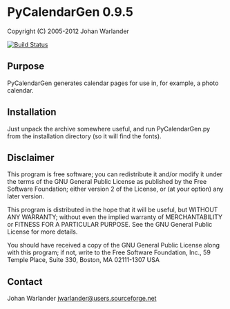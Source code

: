 PyCalendarGen 0.9.5
===================

Copyright (C) 2005-2012 Johan Warlander

[![Build Status](https://travis-ci.org/jwarlander/pycalendargen.png)](https://travis-ci.org/jwarlander/pycalendargen)

Purpose
-------

PyCalendarGen generates calendar pages for use in, for example, a
photo calendar.


Installation
------------

Just unpack the archive somewhere useful, and run PyCalendarGen.py
from the installation directory (so it will find the fonts).


Disclaimer
----------

This program is free software; you can redistribute it and/or modify
it under the terms of the GNU General Public License as published by
the Free Software Foundation; either version 2 of the License, or
(at your option) any later version.

This program is distributed in the hope that it will be useful,
but WITHOUT ANY WARRANTY; without even the implied warranty of
MERCHANTABILITY or FITNESS FOR A PARTICULAR PURPOSE.  See the
GNU General Public License for more details.

You should have received a copy of the GNU General Public License
along with this program; if not, write to the Free Software
Foundation, Inc., 59 Temple Place, Suite 330, Boston, MA  02111-1307  USA


Contact
-------

Johan Warlander
jwarlander@users.sourceforge.net

